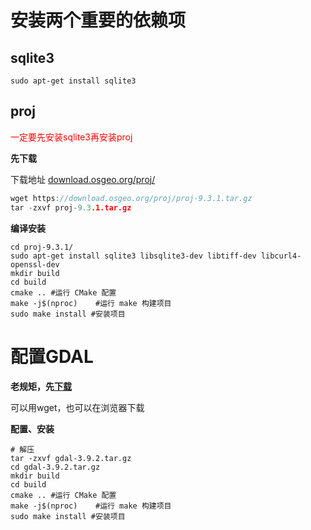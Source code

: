 # 安装两个重要的依赖项

## sqlite3

```shell
sudo apt-get install sqlite3
```

## proj

<font color=red>一定要先安装sqlite3再安装proj</font>

**先下载**

下载地址 [download.osgeo.org/proj/](https://link.juejin.cn?target=https%3A%2F%2Fdownload.osgeo.org%2Fproj%2F)

```c++
wget https://download.osgeo.org/proj/proj-9.3.1.tar.gz
tar -zxvf proj-9.3.1.tar.gz
```

**编译安装**

```shell
cd proj-9.3.1/
sudo apt-get install sqlite3 libsqlite3-dev libtiff-dev libcurl4-openssl-dev
mkdir build
cd build
cmake .. #运行 CMake 配置
make -j$(nproc)    #运行 make 构建项目
sudo make install #安装项目
```

# 配置GDAL

**老规矩，先[下载](https://gdal.org/en/latest/download.html#source-code)**

可以用wget，也可以在浏览器下载

**配置、安装**

```shell
# 解压
tar -zxvf gdal-3.9.2.tar.gz
cd gdal-3.9.2.tar.gz
mkdir build
cd build
cmake .. #运行 CMake 配置
make -j$(nproc)    #运行 make 构建项目
sudo make install #安装项目
```

